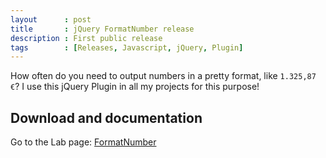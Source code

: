 ```yaml
---
layout      : post
title       : jQuery FormatNumber release
description : First public release
tags        : [Releases, Javascript, jQuery, Plugin]
---
```


How often do you need to output numbers in a pretty format, like `1.325,87 €`?
I use this jQuery Plugin in all my projects for this purpose!


## Download and documentation

Go to the Lab page: [FormatNumber](/labs/jquery-format-number/)
